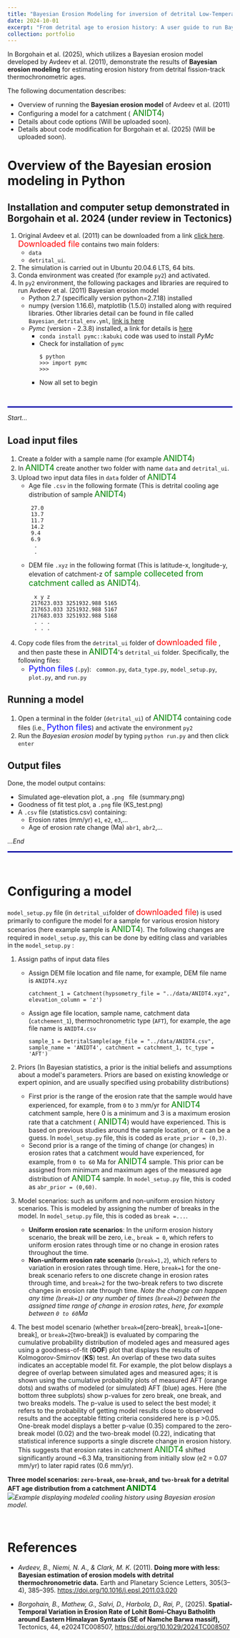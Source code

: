```yaml
---
title: "Bayesian Erosion Modeling for inversion of detrital Low-Temperature Thermochronometric ages"
date: 2024-10-01
excerpt: "From detrital age to erosion history: A user guide to run Bayesian Erosion Model  <br/><img src='/images/web_bayes_3.png'> Please reach out here (borgohain.biraj@gmail.com) for more aid!"
collection: portfolio
---
```




In Borgohain et al. (2025), which utilizes a Bayesian erosion model developed by Avdeev et al. (2011), demonstrate the results of **Bayesian erosion modeling** for estimating erosion history from detrital fission-track thermochronometric ages. 

The following documentation describes: 
- Overview of running the **Bayesian erosion model** of Avdeev et al. (2011)
- Configuring a model for a catchment (<span style="font-size:18px; color:green"> ANIDT4</span>)
- Details about code options (Will be uploaded soon).
- Details about code modification for Borgohain et al. (2025) (Will be uploaded soon).



# Overview of the Bayesian erosion modeling in Python

## Installation and computer setup demonstrated in Borgohain et al. 2024 (under review in Tectonics)
1. Original Avdeev et al. (2011) can be downloaded from a link [click here](https://code.google.com/archive/p/thermochron/downloads). <span style="font-size:18px; color:red"> Downloaded file</span>  contains two main folders: 
   - ```data```
   - ```detrital_ui```.
2. The simulation is carried out in Ubuntu 20.04.6 LTS, 64 bits.
3. Conda environment was created (for example ```py2```) and activated.
4. In ```py2``` environment, the following packages and libraries are required to run Avdeev et al. (2011) Bayesian erosion model 
   - Python 2.7 (specifically version python=2.7.18) installed
   - numpy (version 1.16.6), matplotlib (1.5.0) installed along with required libraries. Other libraries detail can be found in file called ``` Bayesian_detrital_env.yml ```, [link is here](https://github.com/birajborgohain/Detrital-Thermochron-Avdeev-et-al.-2019/tree/main)
   - *Pymc* (version - 2.3.8) installed, a link for details is [here](https://pymcmc.readthedocs.io/en/latest/INSTALL.html)
      - ``` conda install pymc::kabuki ``` code was used to install *PyMc*
      - Check for installation of ```pymc```
         ```
         $ python
        >>> import pymc
        >>>
         ```
      - Now all set to begin
<br>
<hr style="border:1px solid blue">

*Start...*

## Load input files

1. Create a folder with a sample name (for example <span style="font-size:18px; color:green"> ANIDT4</span>)
2. In <span style="font-size:18px; color:green"> ANIDT4</span> create another two folder with name ```data``` and ```detrital_ui```.
3. Upload two input data files in ```data``` folder of <span style="font-size:18px; color:green"> ANIDT4</span>
     - Age file ```.csv``` in the following formate (This is detrital cooling age distribution of sample <span style="font-size:18px; color:green"> ANIDT4</span>)
      ```
          27.0
          13.7
          11.7
          14.2
          9.4
          6.9
           .
           .  
      ```
      - DEM file ```.xyz``` in the following format (This is latitude-x, longitude-y, elevation of catchment-z <span style="font-size:18px; color:green"> of sample colleceted from catchment called as ANIDT4</span>).
      ```
           x y z 
          217623.033 3251932.988 5165
          217653.033 3251932.988 5167
          217683.033 3251932.988 5168
           . . .
           . . .
      ```
4. Copy code files from the ```detrital_ui``` folder of <span style="font-size:18px; color:red"> downloaded file</span> , and then paste these in <span style="font-size:18px; color:green"> ANIDT4</span>'s ```detrital_ui``` folder. Specifically, the following files:
     -  <span style="font-size:18px; color:blue"> Python files</span> (```.py```): ``` common.py```, ```data_type.py```, ```model_setup.py```, ```plot.py```, and ```run.py```



## Running a model

1. Open a terminal in the folder (```detrital_ui```) of <span style="font-size:18px; color:green"> ANIDT4</span> containing code files (i.e., <span style="font-size:18px; color:blue"> Python files</span>) and activate the environment ```py2``` 
2. Run the *Bayesian erosion model* by typing ```python run.py``` and then click ```enter```
  

## Output files
 
Done, the model output contains:
- Simulated age-elevation plot, a ```.png ``` file (summary.png)
- Goodness of fit test plot, a ```.png``` file (KS_test.png)
- A ```.csv``` file (statistics.csv) containing: 
  - Erosion rates (mm/yr) ```e1```, ```e2```, ```e3```,...
  - Age of erosion rate change  (Ma) ```abr1```, ```abr2```,...

*...End*
<hr style="border:1px solid blue">
<br>

# Configuring a model

```model_setup.py``` file (in ```detrital_ui```folder of <span style="font-size:18px; color:red"> downloaded file</span>) is used primarily to configure the model for a sample for various erosion history scenarios (here example sample is <span style="font-size:18px; color:green"> ANIDT4</span>). 
The following changes are required in ```model_setup.py```, this can be done by editing class and variables in the ```model_setup.py``` :
1. Assign paths of input data files
   - Assign DEM file location and file name, for example, DEM file name is ```ANIDT4.xyz```
      ```
      catchment_1 = Catchment(hypsometry_file = "../data/ANIDT4.xyz", elevation_column = 'z')
      ```
   - Assign age file location, sample name, catchment data (```catchement_1```), thermochronometric type (```AFT```), for example, the age file name is ```ANIDT4.csv```
      ```
      sample_1 = DetritalSample(age_file = "../data/ANIDT4.csv", sample_name = 'ANIDT4', catchment = catchment_1, tc_type = 'AFT')
      ```
2. Priors (In Bayesian statistics, a prior is the initial beliefs and assumptions about a model's parameters. Priors are based on existing knowledge or expert opinion, and are usually specified using probability distributions)
   - First prior is the range of the erosion rate that the sample would have experienced, for example, from ```0``` to ```3``` mm/yr for <span style="font-size:18px; color:green"> ANIDT4</span> catchment sample, here 0 is a minimum and 3 is a maximum erosion rate that a catchment (<span style="font-size:18px; color:green"> ANIDT4</span>) would have experienced. This is based on previous studies around the sample location, or it can be a guess. In ```model_setup.py``` file, this is coded as ```erate_prior = (0,3)```.
   - Second prior is a range of the timing of change (or changes) in erosion rates that a catchment would have experienced, for example, from ```0 to 60``` Ma for <span style="font-size:18px; color:green"> ANIDT4</span> sample. This prior can be assigned from minimum and maximum ages of the measured age distribution of <span style="font-size:18px; color:green"> ANIDT4</span> sample.  In ```model_setup.py``` file, this is coded as ```abr_prior = (0,60)```.

3. Model scenarios: such as uniform and non-uniform erosion history scenarios. This is modeled by assigning the number of breaks in the model. In ```model_setup.py``` file, this is coded as ```break =...```.
   - **Uniform erosion rate scenarios**: In the uniform erosion history scenario, the break will be zero, i.e., ```break = 0```, which refers to uniform erosion rates through time or no change in erosion rates throughout the time.
   - **Non-uniform erosion rate scenario** (```break=1,2```), which refers to variation in erosion rates through time. Here, ```break=1``` for the one-break scenario refers to one discrete change in erosion rates through time, and ```break=2``` for the two-break refers to two discrete changes in erosion rate through time. *Note the change can happen any time (```break=1```) or any number of times (```break=2```) between the assigned time range of change in erosion rates, here, for example between ```0 to 60```Ma*
     
4. The best model scenario (whether  ```break=0```[zero-break], ```break=1```[one-break], or ```break=2```[two-break]) is evaluated by comparing the cumulative probability distribution of modeled ages and measured ages using a goodness-of-fit (**GOF**) plot that displays the results of Kolmogorov-Smirnov (**KS**) test. An overlap of these two data suites indicates an acceptable model fit. For example, the plot below displays a degree of overlap between simulated ages and measured ages; it is shown using the cumulative probability plots of measured AFT (orange dots) and swaths of modeled (or simulated) AFT (blue) ages. Here (the bottom three subplots) show p-values for zero break, one break, and two breaks models. The p-value is used to select the best model; it refers to the probability of getting model results close to observed results and the acceptable fitting criteria considered here is p >0.05. One-break model displays a better p-value (0.35) compared to the zero-break model (0.02) and the two-break model (0.22), indicating that statistical inference supports a single discrete change in erosion history. This suggests that erosion rates in catchment <span style="font-size:18px; color:green">ANIDT4</span> shifted significantly around ~6.3 Ma, transitioning from initially slow (e2 = 0.07 mm/yr) to later rapid rates (0.6 mm/yr).
   
**Three model scenarios: ```zero-break```, ```one-break```, and ```two-break``` for a detrital AFT age distribution from a catchment <span style="font-size:18px; color:green"> ANIDT4</span>** <br/><img src='/images/break models.png'>*Example displaying modeled cooling history using Bayesian erosion model.*  
     
<br>

# References

- *Avdeev, B., Niemi, N. A., & Clark, M. K.* (2011). **Doing more with less: Bayesian estimation of erosion models with detrital thermochronometric data.** Earth and Planetary Science Letters, 305(3–4), 385–395. https://doi.org/10.1016/j.epsl.2011.03.020


- *Borgohain, B., Mathew, G., Salvi, D., Harbola, D., Rai, P.,* (2025). **Spatial-Temporal Variation in Erosion Rate of Lohit Bomi-Chayu Batholith around Eastern Himalayan Syntaxis (SE of Namche Barwa massif),** Tectonics, 44, e2024TC008507, https://doi.org/10.1029/2024TC008507 





